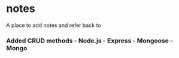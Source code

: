 # notes
A place to add notes and refer back to

### Added CRUD methods - Node.js - Express - Mongoose - Mongo
